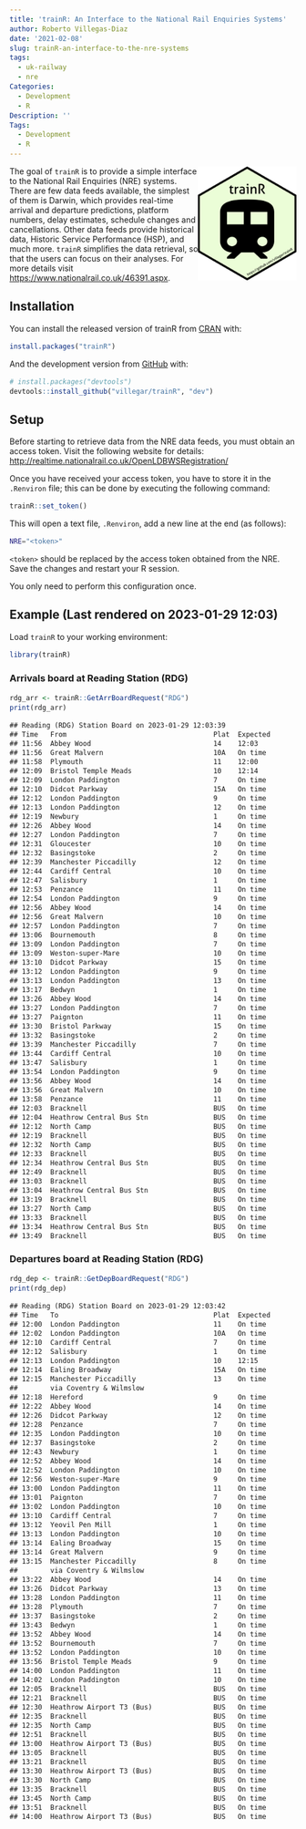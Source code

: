 ```yaml
---
title: 'trainR: An Interface to the National Rail Enquiries Systems'
author: Roberto Villegas-Diaz
date: '2021-02-08'
slug: trainR-an-interface-to-the-nre-systems
tags:
  - uk-railway
  - nre
Categories:
  - Development
  - R
Description: ''
Tags:
  - Development
  - R
---
```


<img src="https://raw.githubusercontent.com/villegar/trainR/main/inst/images/logo.png" alt="logo" align="right" height=200px/>

The goal of `trainR` is to provide a simple interface to the 
National Rail Enquiries (NRE) systems. There are few data feeds 
available, the simplest of them is Darwin, which provides real-time 
arrival and departure predictions, platform numbers, delay estimates, 
schedule changes and cancellations. Other data feeds provide historical 
data, Historic Service Performance (HSP), and much more. `trainR` 
simplifies the data retrieval, so that the users can focus on their 
analyses. For more details visit 
https://www.nationalrail.co.uk/46391.aspx.

## Installation

You can install the released version of trainR from [CRAN](https://CRAN.R-project.org) with:

``` r
install.packages("trainR")
```

And the development version from [GitHub](https://github.com/) with:

``` r
# install.packages("devtools")
devtools::install_github("villegar/trainR", "dev")
```

## Setup
Before starting to retrieve data from the NRE data feeds, you must obtain an access token. 
Visit the following website for details: http://realtime.nationalrail.co.uk/OpenLDBWSRegistration/

Once you have received your access token, you have to store it in the `.Renviron` file; this can be 
done by executing the following command:


```r
trainR::set_token()
```

This will open a text file, `.Renviron`, add a new line at the end (as follows):

```bash
NRE="<token>"
```

`<token>` should be replaced by the access token obtained from the NRE. Save the changes and restart 
your R session.

You only need to perform this configuration once.

## Example (Last rendered on 2023-01-29 12:03)

Load `trainR` to your working environment:

```r
library(trainR)
```

### Arrivals board at Reading Station (RDG)


```r
rdg_arr <- trainR::GetArrBoardRequest("RDG")
print(rdg_arr)
```

```
## Reading (RDG) Station Board on 2023-01-29 12:03:39
## Time   From                                    Plat  Expected
## 11:56  Abbey Wood                              14    12:03
## 11:56  Great Malvern                           10A   On time
## 11:58  Plymouth                                11    12:00
## 12:09  Bristol Temple Meads                    10    12:14
## 12:09  London Paddington                       7     On time
## 12:10  Didcot Parkway                          15A   On time
## 12:12  London Paddington                       9     On time
## 12:13  London Paddington                       12    On time
## 12:19  Newbury                                 1     On time
## 12:26  Abbey Wood                              14    On time
## 12:27  London Paddington                       7     On time
## 12:31  Gloucester                              10    On time
## 12:32  Basingstoke                             2     On time
## 12:39  Manchester Piccadilly                   12    On time
## 12:44  Cardiff Central                         10    On time
## 12:47  Salisbury                               1     On time
## 12:53  Penzance                                11    On time
## 12:54  London Paddington                       9     On time
## 12:56  Abbey Wood                              14    On time
## 12:56  Great Malvern                           10    On time
## 12:57  London Paddington                       7     On time
## 13:06  Bournemouth                             8     On time
## 13:09  London Paddington                       7     On time
## 13:09  Weston-super-Mare                       10    On time
## 13:10  Didcot Parkway                          15    On time
## 13:12  London Paddington                       9     On time
## 13:13  London Paddington                       13    On time
## 13:17  Bedwyn                                  1     On time
## 13:26  Abbey Wood                              14    On time
## 13:27  London Paddington                       7     On time
## 13:27  Paignton                                11    On time
## 13:30  Bristol Parkway                         15    On time
## 13:32  Basingstoke                             2     On time
## 13:39  Manchester Piccadilly                   7     On time
## 13:44  Cardiff Central                         10    On time
## 13:47  Salisbury                               1     On time
## 13:54  London Paddington                       9     On time
## 13:56  Abbey Wood                              14    On time
## 13:56  Great Malvern                           10    On time
## 13:58  Penzance                                11    On time
## 12:03  Bracknell                               BUS   On time
## 12:04  Heathrow Central Bus Stn                BUS   On time
## 12:12  North Camp                              BUS   On time
## 12:19  Bracknell                               BUS   On time
## 12:32  North Camp                              BUS   On time
## 12:33  Bracknell                               BUS   On time
## 12:34  Heathrow Central Bus Stn                BUS   On time
## 12:49  Bracknell                               BUS   On time
## 13:03  Bracknell                               BUS   On time
## 13:04  Heathrow Central Bus Stn                BUS   On time
## 13:19  Bracknell                               BUS   On time
## 13:27  North Camp                              BUS   On time
## 13:33  Bracknell                               BUS   On time
## 13:34  Heathrow Central Bus Stn                BUS   On time
## 13:49  Bracknell                               BUS   On time
```

### Departures board at Reading Station (RDG)


```r
rdg_dep <- trainR::GetDepBoardRequest("RDG")
print(rdg_dep)
```

```
## Reading (RDG) Station Board on 2023-01-29 12:03:42
## Time   To                                      Plat  Expected
## 12:00  London Paddington                       11    On time
## 12:02  London Paddington                       10A   On time
## 12:10  Cardiff Central                         7     On time
## 12:12  Salisbury                               1     On time
## 12:13  London Paddington                       10    12:15
## 12:14  Ealing Broadway                         15A   On time
## 12:15  Manchester Piccadilly                   13    On time
##        via Coventry & Wilmslow                 
## 12:18  Hereford                                9     On time
## 12:22  Abbey Wood                              14    On time
## 12:26  Didcot Parkway                          12    On time
## 12:28  Penzance                                7     On time
## 12:35  London Paddington                       10    On time
## 12:37  Basingstoke                             2     On time
## 12:43  Newbury                                 1     On time
## 12:52  Abbey Wood                              14    On time
## 12:52  London Paddington                       10    On time
## 12:56  Weston-super-Mare                       9     On time
## 13:00  London Paddington                       11    On time
## 13:01  Paignton                                7     On time
## 13:02  London Paddington                       10    On time
## 13:10  Cardiff Central                         7     On time
## 13:12  Yeovil Pen Mill                         1     On time
## 13:13  London Paddington                       10    On time
## 13:14  Ealing Broadway                         15    On time
## 13:14  Great Malvern                           9     On time
## 13:15  Manchester Piccadilly                   8     On time
##        via Coventry & Wilmslow                 
## 13:22  Abbey Wood                              14    On time
## 13:26  Didcot Parkway                          13    On time
## 13:28  London Paddington                       11    On time
## 13:28  Plymouth                                7     On time
## 13:37  Basingstoke                             2     On time
## 13:43  Bedwyn                                  1     On time
## 13:52  Abbey Wood                              14    On time
## 13:52  Bournemouth                             7     On time
## 13:52  London Paddington                       10    On time
## 13:56  Bristol Temple Meads                    9     On time
## 14:00  London Paddington                       11    On time
## 14:02  London Paddington                       10    On time
## 12:05  Bracknell                               BUS   On time
## 12:21  Bracknell                               BUS   On time
## 12:30  Heathrow Airport T3 (Bus)               BUS   On time
## 12:35  Bracknell                               BUS   On time
## 12:35  North Camp                              BUS   On time
## 12:51  Bracknell                               BUS   On time
## 13:00  Heathrow Airport T3 (Bus)               BUS   On time
## 13:05  Bracknell                               BUS   On time
## 13:21  Bracknell                               BUS   On time
## 13:30  Heathrow Airport T3 (Bus)               BUS   On time
## 13:30  North Camp                              BUS   On time
## 13:35  Bracknell                               BUS   On time
## 13:45  North Camp                              BUS   On time
## 13:51  Bracknell                               BUS   On time
## 14:00  Heathrow Airport T3 (Bus)               BUS   On time
```
